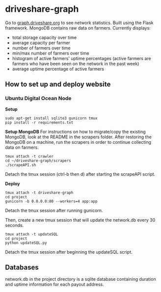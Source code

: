 # driveshare-graph

Go to [graph.driveshare.org](graph.driveshare.org) to see network statistics. Built using the Flask framework. MongoDB contains raw data on farmers. 
Currently displays:
* total storage capacity over time 
* average capacity per farmer 
* number of farmers over time
* min/max number of farmers over time
* histogram of active farmers' uptime percentages (active farmers are farmers who have been seen on the network in the past week)
* average uptime percentage of active farmers

## How to set up and deploy website

### Ubuntu Digital Ocean Node

**Setup**
```
sudo apt-get install sqlite3 gunicorn tmux
pip install -r requirements.txt
```

**Setup MongoDB**
For instructions on how to migrate/copy the existing MongoDB, look at the README in the scrapers folder. After restoring the MongoDB on a machine, run the scrapers in order to continue collecting data on farmers. 
```
tmux attach -t crawler
cd ~/driveshare-graph/scrapers
./scrapeAPI.sh
```
Detach the tmux session (ctrl-b then d) after starting the scrapeAPI script. 

**Deploy**
```
tmux attach -t driveshare-graph
cd project
gunicorn -b 0.0.0.0:80 --workers=4 app:app
```
Detach the tmux session after running gunicorn.

Then, create a new tmux session that will update the network.db every 30 seconds.
```
tmux attach -t updateSQL
cd project
python updateSQL.py
```
Detach the tmux session after beginning the updateSQL script. 

## Databases

network.db in the project directory is a sqlite database containing duration and uptime information for each payout address. 
